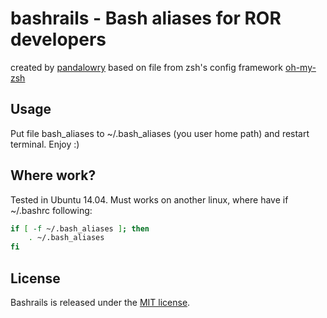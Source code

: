 # bashrails - Bash aliases for ROR developers

created by [pandalowry](https://github.com/pandalowry)
based on file from zsh's config framework [oh-my-zsh](https://github.com/robbyrussell/oh-my-zsh)

## Usage
Put file bash_aliases to ~/.bash_aliases (you user home path)
and restart terminal. Enjoy :)

## Where work?
Tested in Ubuntu 14.04. 
Must works on another linux, where have if ~/.bashrc following:

```bash
if [ -f ~/.bash_aliases ]; then
    . ~/.bash_aliases
fi
```

## License
Bashrails is released under the [MIT license](LICENSE.txt).